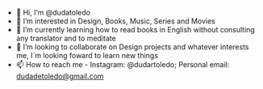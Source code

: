 - 👋 Hi, I’m @dudatoledo
- 👀 I’m interested in Design, Books, Music, Series and Movies
- 🌱 I’m currently learning how to read books in English without consulting any translator and to meditate
- 💞️ I’m looking to collaborate on Design projects and whatever interests me, I´m looking foward to learn new things
- 📫 How to reach me - Instagram: @dudartoledo; Personal email: dudadetoledo@gmail.com

<!---
dudatoledo/dudatoledo is a ✨ special ✨ repository because its `README.md` (this file) appears on your GitHub profile.
You can click the Preview link to take a look at your changes.
--->
